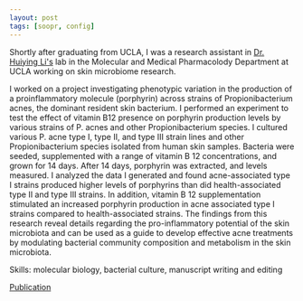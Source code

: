 ```yaml
---
layout: post
tags: [soopr, config]
---
```


Shortly after graduating from UCLA, I was a research assistant in [Dr. Huiying Li's](https://pharmacology.ucla.edu/people/huiying-li) lab in the Molecular and Medical Pharmacolody Department at UCLA working on skin microbiome research. 

I worked on a project investigating phenotypic variation in the production of a proinflammatory molecule (porphyrin) across strains of Propionibacterium acnes, the dominant resident skin bacterium. I performed an experiment to test the effect of vitamin B12 presence on porphyrin production levels by various strains of P. acnes and other Propionibacterium species. I cultured various P. acne type I, type II, and type III strain lines and other Propionibacterium species isolated from human skin samples. Bacteria were seeded, supplemented with a range of vitamin B 12 concentrations, and grown for 14 days. After 14 days, porphyrin was extracted, and levels measured. I analyzed the data I generated and found acne-associated type I strains produced higher levels of porphyrins than did health-associated type II and type III strains. In addition, vitamin B 12 supplementation stimulated an increased porphyrin production in acne associated type I strains compared to health-associated strains. The findings from this research reveal details regarding the pro-inflammatory potential of the skin microbiota and can be used as a guide to develop effective acne treatments by modulating bacterial community composition and metabolism in the skin microbiota.

Skills: molecular biology, bacterial culture, manuscript writing and editing

[Publication](https://doi.org/10.1128/msphere.00793-19)


